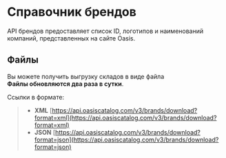 # Справочник брендов

API брендов предоставляет список ID, логотипов и наименований компаний, представленных на сайте Oasis.

## Файлы

Вы можете получить выгрузку складов в виде файла  
**Файлы обновляются два раза в сутки**.

Ссылки в формате:

> * **XML** [https://api.oasiscatalog.com/v3/brands/download?format=xml](https://api.oasiscatalog.com/v3/brands/download?format=xml)
> * **JSON** [https://api.oasiscatalog.com/v3/brands/download?format=json](https://api.oasiscatalog.com/v3/brands/download?format=json)

